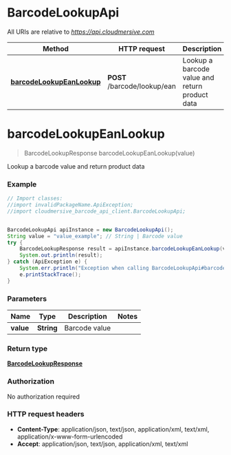 # BarcodeLookupApi

All URIs are relative to *https://api.cloudmersive.com*

Method | HTTP request | Description
------------- | ------------- | -------------
[**barcodeLookupEanLookup**](BarcodeLookupApi.md#barcodeLookupEanLookup) | **POST** /barcode/lookup/ean | Lookup a barcode value and return product data


<a name="barcodeLookupEanLookup"></a>
# **barcodeLookupEanLookup**
> BarcodeLookupResponse barcodeLookupEanLookup(value)

Lookup a barcode value and return product data

### Example
```java
// Import classes:
//import invalidPackageName.ApiException;
//import cloudmersive_barcode_api_client.BarcodeLookupApi;


BarcodeLookupApi apiInstance = new BarcodeLookupApi();
String value = "value_example"; // String | Barcode value
try {
    BarcodeLookupResponse result = apiInstance.barcodeLookupEanLookup(value);
    System.out.println(result);
} catch (ApiException e) {
    System.err.println("Exception when calling BarcodeLookupApi#barcodeLookupEanLookup");
    e.printStackTrace();
}
```

### Parameters

Name | Type | Description  | Notes
------------- | ------------- | ------------- | -------------
 **value** | **String**| Barcode value |

### Return type

[**BarcodeLookupResponse**](BarcodeLookupResponse.md)

### Authorization

No authorization required

### HTTP request headers

 - **Content-Type**: application/json, text/json, application/xml, text/xml, application/x-www-form-urlencoded
 - **Accept**: application/json, text/json, application/xml, text/xml

